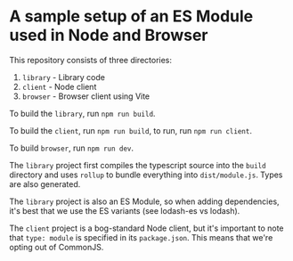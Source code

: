 # A sample setup of an ES Module used in Node and Browser

This repository consists of three directories:

1. `library` - Library code
2. `client` - Node client
3. `browser` - Browser client using Vite

To build the `library`, run `npm run build`.

To build the `client`, run `npm run build`, to run, run `npm run client`.

To build `browser`, run `npm run dev`.

The `library` project first compiles the typescript source into the `build` directory and uses `rollup` to bundle everything into `dist/module.js`. Types are also generated.

The `library` project is also an ES Module, so when adding dependencies, it's best that we use the ES variants (see lodash-es vs lodash).

The `client` project is a bog-standard Node client, but it's important to note that `type: module` is specified in its `package.json`. This means that we're opting out of CommonJS.
